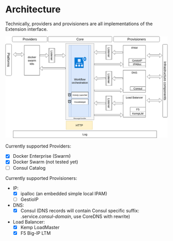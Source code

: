 # Architecture

Technically, providers and provisioners are all implementations of the Extension interface.

![](interlook-draw.png)


Currently supported Providers:

- [x] Docker Enterprise (Swarm)
- [x] Docker Swarm (not tested yet)
- [ ] Consul Catalog

Currently supported Provisioners:

 * IP:
    - [x] ipalloc (an embedded simple local IPAM)
    - [ ] GestioIP
 * DNS:
    - [x] Consul (DNS records will contain Consul specific suffix: .service._consul-domain_, use CoreDNS with rewrite)
 * Load Balancer:
    - [x] Kemp LoadMaster
    - [x] F5 Big-IP LTM
